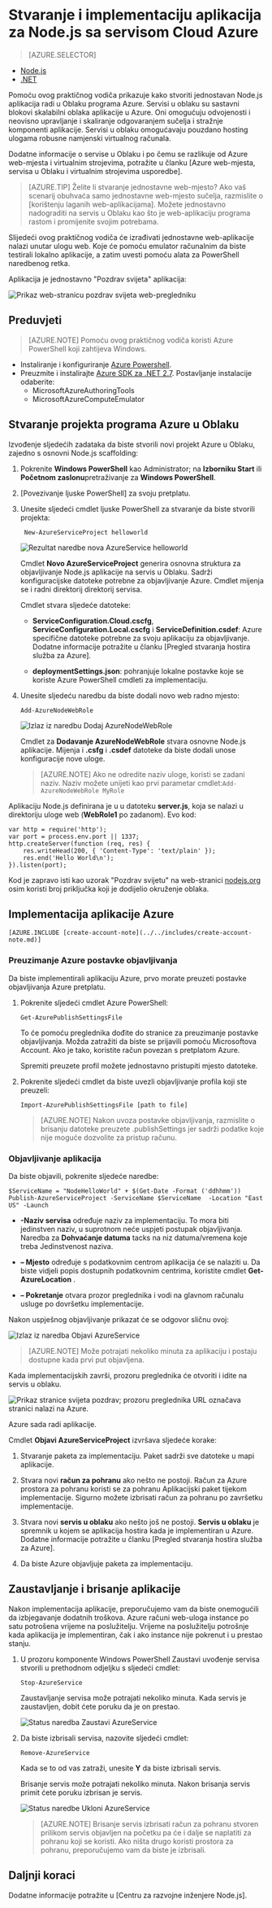 <properties
    pageTitle="Vodič za početak Node.js rada | Microsoft Azure"
    description="Saznajte kako stvoriti jednostavan Node.js web-aplikacije i implementaciju sa servisom Azure oblaka."
    services="cloud-services"
    documentationCenter="nodejs"
    authors="rmcmurray"
    manager="wpickett"
    editor=""/>

<tags
    ms.service="cloud-services"
    ms.workload="tbd"
    ms.tgt_pltfrm="na" 
    ms.devlang="nodejs"
    ms.topic="hero-article"
    ms.date="08/11/2016" 
    ms.author="robmcm"/>

# <a name="build-and-deploy-a-nodejs-application-to-an-azure-cloud-service"></a>Stvaranje i implementaciju aplikacija za Node.js sa servisom Cloud Azure

> [AZURE.SELECTOR]
- [Node.js](cloud-services-nodejs-develop-deploy-app.md)
- [.NET](cloud-services-dotnet-get-started.md)

Pomoću ovog praktičnog vodiča prikazuje kako stvoriti jednostavan Node.js aplikacija radi u Oblaku programa Azure. Servisi u oblaku su sastavni blokovi skalabilni oblaka aplikacije u Azure. Oni omogućuju odvojenosti i neovisno upravljanje i skaliranje odgovaranjem sučelja i stražnje komponenti aplikacije.  Servisi u oblaku omogućavaju pouzdano hosting ulogama robusne namjenski virtualnog računala.

Dodatne informacije o servise u Oblaku i po čemu se razlikuje od Azure web-mjesta i virtualnim strojevima, potražite u članku [Azure web-mjesta, servisa u Oblaku i virtualnim strojevima usporedbe].

>[AZURE.TIP] Želite li stvaranje jednostavne web-mjesto? Ako vaš scenarij obuhvaća samo jednostavne web-mjesto sučelja, razmislite o [korištenju laganih web-aplikacijama]. Možete jednostavno nadograditi na servis u Oblaku kao što je web-aplikaciju programa rastom i promijenite svojim potrebama.

Slijedeći ovog praktičnog vodiča će izrađivati jednostavne web-aplikacije nalazi unutar ulogu web. Koje će pomoću emulator računalnim da biste testirali lokalno aplikacije, a zatim uvesti pomoću alata za PowerShell naredbenog retka.

Aplikacija je jednostavno "Pozdrav svijeta" aplikacija:

![Prikaz web-stranicu pozdrav svijeta web-pregledniku][A web browser displaying the Hello World web page]

## <a name="prerequisites"></a>Preduvjeti

> [AZURE.NOTE] Pomoću ovog praktičnog vodiča koristi Azure PowerShell koji zahtijeva Windows.

- Instaliranje i konfiguriranje [Azure Powershell].
- Preuzmite i instalirajte [Azure SDK za .NET 2.7]. Postavljanje instalacije odaberite:
    - MicrosoftAzureAuthoringTools
    - MicrosoftAzureComputeEmulator


## <a name="create-an-azure-cloud-service-project"></a>Stvaranje projekta programa Azure u Oblaku

Izvođenje sljedećih zadataka da biste stvorili novi projekt Azure u Oblaku, zajedno s osnovni Node.js scaffolding:

1. Pokrenite **Windows PowerShell** kao Administrator; na **Izborniku Start** ili **Početnom zaslonu**pretraživanje za **Windows PowerShell**.

2. [Povezivanje ljuske PowerShell] za svoju pretplatu.

3. Unesite sljedeći cmdlet ljuske PowerShell za stvaranje da biste stvorili projekta:

        New-AzureServiceProject helloworld

    ![Rezultat naredbe nova AzureService helloworld][The result of the New-AzureService helloworld command]

    Cmdlet **Novo AzureServiceProject** generira osnovna struktura za objavljivanje Node.js aplikacije na servis u Oblaku. Sadrži konfiguracijske datoteke potrebne za objavljivanje Azure. Cmdlet mijenja se i radni direktorij direktorij servisa.

    Cmdlet stvara sljedeće datoteke:

    -   **ServiceConfiguration.Cloud.cscfg**, **ServiceConfiguration.Local.cscfg** i **ServiceDefinition.csdef**: Azure specifične datoteke potrebne za svoju aplikaciju za objavljivanje. Dodatne informacije potražite u članku [Pregled stvaranja hostira služba za Azure].

    -   **deploymentSettings.json**: pohranjuje lokalne postavke koje se koriste Azure PowerShell cmdleti za implementaciju.

4.  Unesite sljedeću naredbu da biste dodali novo web radno mjesto:

        Add-AzureNodeWebRole

    ![Izlaz iz naredbu Dodaj AzureNodeWebRole][The output of the Add-AzureNodeWebRole command]

    Cmdlet za **Dodavanje AzureNodeWebRole** stvara osnovne Node.js aplikacije. Mijenja i **.csfg** i **.csdef** datoteke da biste dodali unose konfiguracije nove uloge.

    > [AZURE.NOTE] Ako ne odredite naziv uloge, koristi se zadani naziv. Naziv možete unijeti kao prvi parametar cmdlet:`Add-AzureNodeWebRole MyRole`

Aplikaciju Node.js definirana je u u datoteku **server.js**, koja se nalazi u direktoriju uloge web (**WebRole1** po zadanom). Evo kod:

    var http = require('http');
    var port = process.env.port || 1337;
    http.createServer(function (req, res) {
        res.writeHead(200, { 'Content-Type': 'text/plain' });
        res.end('Hello World\n');
    }).listen(port);

Kod je zapravo isti kao uzorak "Pozdrav svijetu" na web-stranici [nodejs.org] osim koristi broj priključka koji je dodijelio okruženje oblaka.

## <a name="deploy-the-application-to-azure"></a>Implementacija aplikacije Azure

    [AZURE.INCLUDE [create-account-note](../../includes/create-account-note.md)]

### <a name="download-the-azure-publishing-settings"></a>Preuzimanje Azure postavke objavljivanja

Da biste implementirali aplikaciju Azure, prvo morate preuzeti postavke objavljivanja Azure pretplatu.

1.  Pokrenite sljedeći cmdlet Azure PowerShell:

        Get-AzurePublishSettingsFile

    To će pomoću preglednika dođite do stranice za preuzimanje postavke objavljivanja. Možda zatražiti da biste se prijavili pomoću Microsoftova Account. Ako je tako, koristite račun povezan s pretplatom Azure.

    Spremiti preuzete profil možete jednostavno pristupiti mjesto datoteke.

2.  Pokrenite sljedeći cmdlet da biste uvezli objavljivanje profila koji ste preuzeli:

        Import-AzurePublishSettingsFile [path to file]


    > [AZURE.NOTE] Nakon uvoza postavke objavljivanja, razmislite o brisanju datoteke preuzete .publishSettings jer sadrži podatke koje nije moguće dozvolite za pristup računu.

### <a name="publish-the-application"></a>Objavljivanje aplikacija

Da biste objavili, pokrenite sljedeće naredbe:

    $ServiceName = "NodeHelloWorld" + $(Get-Date -Format ('ddhhmm'))   
    Publish-AzureServiceProject -ServiceName $ServiceName  -Location "East US" -Launch

- **-Naziv servisa** određuje naziv za implementaciju. To mora biti jedinstven naziv, u suprotnom neće uspjeti postupak objavljivanja. Naredba za **Dohvaćanje datuma** tacks na niz datuma/vremena koje treba Jedinstvenost naziva.

- **– Mjesto** određuje s podatkovnim centrom aplikacija će se nalaziti u. Da biste vidjeli popis dostupnih podatkovnim centrima, koristite cmdlet **Get-AzureLocation** .

- **– Pokretanje** otvara prozor preglednika i vodi na glavnom računalu usluge po dovršetku implementacije.

Nakon uspješnog objavljivanje prikazat će se odgovor sličnu ovoj:

![Izlaz iz naredba Objavi AzureService][The output of the Publish-AzureService command]

> [AZURE.NOTE]
> Može potrajati nekoliko minuta za aplikaciju i postaju dostupne kada prvi put objavljena.

Kada implementacijskih završi, prozoru preglednika će otvoriti i idite na servis u oblaku.

![Prikaz stranice svijeta pozdrav; prozoru preglednika URL označava stranici nalazi na Azure.][A browser window displaying the hello world page; the URL indicates the page is hosted on Azure.]

Azure sada radi aplikacije.

Cmdlet **Objavi AzureServiceProject** izvršava sljedeće korake:

1.  Stvaranje paketa za implementaciju. Paket sadrži sve datoteke u mapi aplikacije.

2.  Stvara novi **račun za pohranu** ako nešto ne postoji. Račun za Azure prostora za pohranu koristi se za pohranu Aplikacijski paket tijekom implementacije. Sigurno možete izbrisati račun za pohranu po završetku implementacije.

3.  Stvara novi **servis u oblaku** ako nešto još ne postoji. **Servis u oblaku** je spremnik u kojem se aplikacija hostira kada je implementiran u Azure. Dodatne informacije potražite u članku [Pregled stvaranja hostira služba za Azure].

4.  Da biste Azure objavljuje paketa za implementaciju.


## <a name="stopping-and-deleting-your-application"></a>Zaustavljanje i brisanje aplikacije

Nakon implementacija aplikacije, preporučujemo vam da biste onemogućili da izbjegavanje dodatnih troškova. Azure računi web-uloga instance po satu potrošena vrijeme na poslužitelju. Vrijeme na poslužitelju potrošnje kada aplikacija je implementiran, čak i ako instance nije pokrenut i u prestao stanju.

1.  U prozoru komponente Windows PowerShell Zaustavi uvođenje servisa stvorili u prethodnom odjeljku s sljedeći cmdlet:

        Stop-AzureService

    Zaustavljanje servisa može potrajati nekoliko minuta. Kada servis je zaustavljen, dobit ćete poruku da je on prestao.

    ![Status naredba Zaustavi AzureService][The status of the Stop-AzureService command]

2.  Da biste izbrisali servisa, nazovite sljedeći cmdlet:

        Remove-AzureService

    Kada se to od vas zatraži, unesite **Y** da biste izbrisali servis.

    Brisanje servis može potrajati nekoliko minuta. Nakon brisanja servis primit ćete poruku izbrisan je servis.

    ![Status naredbe Ukloni AzureService][The status of the Remove-AzureService command]

    > [AZURE.NOTE] Brisanje servis izbrisati račun za pohranu stvoren prilikom servis objavljen na početku pa će i dalje se naplatiti za pohranu koji se koristi. Ako ništa drugo koristi prostora za pohranu, preporučujemo vam da biste je izbrisali.

## <a name="next-steps"></a>Daljnji koraci

Dodatne informacije potražite u [Centru za razvojne inženjere Node.js].

<!-- URL List -->

[Usporedba web-mjesta, servisa u Oblaku i virtualnim strojevima Azure]: ../app-service-web/choose-web-site-cloud-service-vm.md
[Korištenje laganih web-aplikacijama]: ../app-service-web/web-sites-nodejs-develop-deploy-mac.md
[Azure Powershell]: ../powershell-install-configure.md
[Azure SDK za .NET 2.7]: http://www.microsoft.com/en-us/download/details.aspx?id=48178
[Povezivanje PowerShell]: ../powershell-install-configure.md#how-to-connect-to-your-subscription
[nodejs.org]: http://nodejs.org/
[Pregled stvaranja servis za Azure]: https://azure.microsoft.com/documentation/services/cloud-services/
[Razvojni centar za Node.js]: https://azure.microsoft.com/develop/nodejs/

<!-- IMG List -->

[The result of the New-AzureService helloworld command]: ./media/cloud-services-nodejs-develop-deploy-app/node9.png
[The output of the Add-AzureNodeWebRole command]: ./media/cloud-services-nodejs-develop-deploy-app/node11.png
[A web browser displaying the Hello World web page]: ./media/cloud-services-nodejs-develop-deploy-app/node14.png
[The output of the Publish-AzureService command]: ./media/cloud-services-nodejs-develop-deploy-app/node19.png
[A browser window displaying the hello world page; the URL indicates the page is hosted on Azure.]: ./media/cloud-services-nodejs-develop-deploy-app/node21.png
[The status of the Stop-AzureService command]: ./media/cloud-services-nodejs-develop-deploy-app/node48.png
[The status of the Remove-AzureService command]: ./media/cloud-services-nodejs-develop-deploy-app/node49.png

